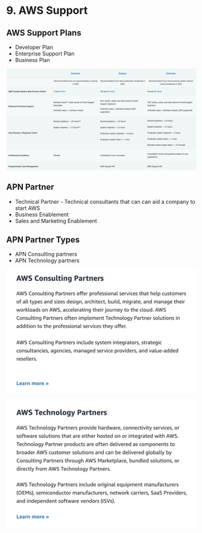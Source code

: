 # 9. AWS Support

## AWS Support Plans

* Developer Plan
* Enterprise Support Plan
* Business Plan

![](../../../../.gitbook/assets/image%20%2828%29.png)

## APN Partner

* Technical Partner - Technical consultants that can can aid a company to start AWS
* Business Enablement
* Sales and Marketing Enablement

## APN Partner Types

* APN Consulting partners
* APN Technology partners 

![](../../../../.gitbook/assets/image%20%2831%29.png)

![](../../../../.gitbook/assets/image%20%2833%29.png)




